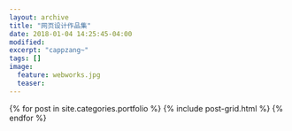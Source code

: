 ```yaml
---
layout: archive
title: "网页设计作品集"
date: 2018-01-04 14:25:45-04:00
modified:
excerpt: "cappzang~"
tags: []
image: 
  feature: webworks.jpg
  teaser:
---
```



<div class="tiles">
{% for post in site.categories.portfolio %}
  {% include post-grid.html %}
{% endfor %}
</div><!-- /.tiles 把所有categories 有 portfolio 的列出来-->
